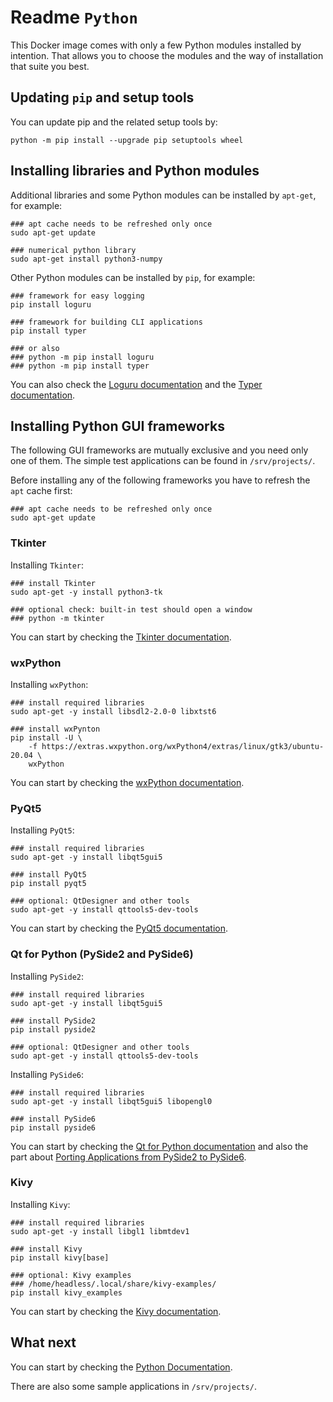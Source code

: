 # Readme `Python`

This Docker image comes with only a few Python modules installed by intention. That allows you to choose the modules and the way of installation that suite you best.

## Updating `pip` and setup tools

You can update pip and the related setup tools by:

```shell
python -m pip install --upgrade pip setuptools wheel
```

## Installing libraries and Python modules

Additional libraries and some Python modules can be installed by `apt-get`, for example:

```shell
### apt cache needs to be refreshed only once
sudo apt-get update

### numerical python library
sudo apt-get install python3-numpy
```

Other Python modules can be installed by `pip`, for example:

```shell
### framework for easy logging
pip install loguru

### framework for building CLI applications
pip install typer

### or also
### python -m pip install loguru
### python -m pip install typer
```

You can also check the [Loguru documentation](https://github.com/Delgan/loguru) and the [Typer documentation](https://typer.tiangolo.com).

## Installing Python GUI frameworks

The following GUI frameworks are mutually exclusive and you need only one of them. The simple test applications can be found in `/srv/projects/`.

Before installing any of the following frameworks you have to refresh the `apt` cache first:

```shell
### apt cache needs to be refreshed only once
sudo apt-get update
```

### Tkinter

Installing `Tkinter`:

```shell
### install Tkinter
sudo apt-get -y install python3-tk

### optional check: built-in test should open a window
### python -m tkinter
```

You can start by checking the [Tkinter documentation](https://docs.python.org/3/library/tkinter.html).

### wxPython

Installing `wxPython`:

```shell
### install required libraries
sudo apt-get -y install libsdl2-2.0-0 libxtst6

### install wxPynton
pip install -U \
    -f https://extras.wxpython.org/wxPython4/extras/linux/gtk3/ubuntu-20.04 \
    wxPython
```

You can start by checking the [wxPython documentation](https://wxpython.org/).

### PyQt5

Installing `PyQt5`:

```shell
### install required libraries
sudo apt-get -y install libqt5gui5

### install PyQt5
pip install pyqt5

### optional: QtDesigner and other tools
sudo apt-get -y install qttools5-dev-tools
```

You can start by checking the [PyQt5 documentation](https://riverbankcomputing.com/static/Docs/PyQt5).

### Qt for Python (PySide2 and PySide6)

Installing `PySide2`:

```shell
### install required libraries
sudo apt-get -y install libqt5gui5

### install PySide2
pip install pyside2

### optional: QtDesigner and other tools
sudo apt-get -y install qttools5-dev-tools
```

Installing `PySide6`:

```shell
### install required libraries
sudo apt-get -y install libqt5gui5 libopengl0

### install PySide6
pip install pyside6
```

You can start by checking the [Qt for Python documentation](https://doc.qt.io/qtforpython) and also the part about [Porting Applications from PySide2 to PySide6](https://doc.qt.io/qtforpython/porting_from2.html).

### Kivy

Installing `Kivy`:

```shell
### install required libraries
sudo apt-get -y install libgl1 libmtdev1

### install Kivy
pip install kivy[base]

### optional: Kivy examples
### /home/headless/.local/share/kivy-examples/
pip install kivy_examples
```

You can start by checking the [Kivy documentation](https://kivy.org/doc/stable).

## What next

You can start by checking the [Python Documentation](https://www.python.org/doc/).

There are also some sample applications in `/srv/projects/`.
